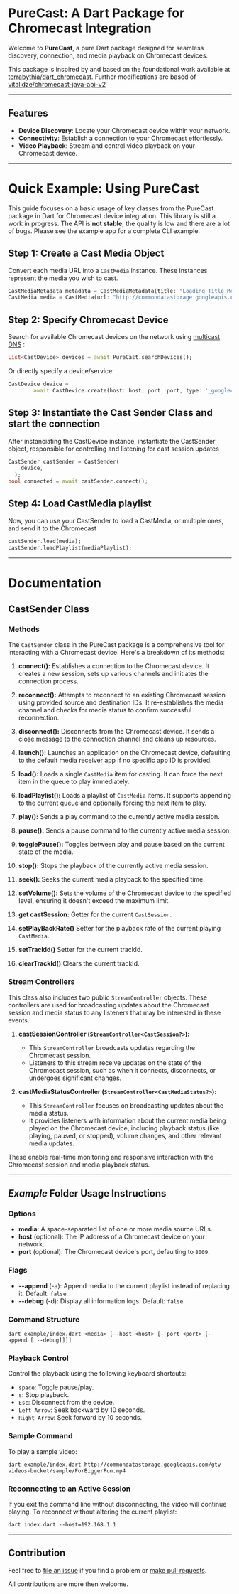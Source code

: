 # PureCast: A Dart Package for Chromecast Integration

Welcome to **PureCast**, a pure Dart package designed for seamless discovery, connection, and media playback on Chromecast devices.

This package is inspired by and based on the foundational work available at [terrabythia/dart_chromecast](https://github.com/terrabythia/dart_chromecast). Further modifications are based of [vitalidze/chromecast-java-api-v2](https://github.com/vitalidze/chromecast-java-api-v2)

---

## Features

- **Device Discovery**: Locate your Chromecast device within your network.
- **Connectivity**: Establish a connection to your Chromecast effortlessly.
- **Video Playback**: Stream and control video playback on your Chromecast device.

---

# Quick Example: Using PureCast

This guide focuses on a basic usage of key classes from the PureCast package in Dart for Chromecast device integration.
This library is still a work in progress. The API is **not stable**, the quality is low and there are a lot of bugs.
Please see the example app for a complete CLI example.

## Step 1: Create a Cast Media Object

Convert each media URL into a `CastMedia` instance. These instances represent the media you wish to cast.

```dart
CastMediaMetadata metadata = CastMediaMetadata(title: "Loading Title Metadata");
CastMedia media = CastMedia(url: "http://commondatastorage.googleapis.com/gtv-videos-bucket/big_buck_bunny_1080p.mp4", metadata:metadata);
```

## Step 2: Specify Chromecast Device

Search for available Chromecast devices on the network using [multicast DNS](https://github.com/flutter/packages/tree/main/packages/multicast_dns) :

```dart
List<CastDevice> devices = await PureCast.searchDevices();
```

Or directly specify a device/service:

```dart
CastDevice device =
        await CastDevice.create(host: host, port: port, type: '_googlecast._tcp');
```

## Step 3: Instantiate the Cast Sender Class and start the connection

After instanciating the CastDevice instance, instantiate the CastSender object, responsible for controlling and listening for cast session updates

```dart
CastSender castSender = CastSender(
    device,
  );
bool connected = await castSender.connect();
```

## Step 4: Load CastMedia playlist

Now, you can use your CastSender to load a CastMedia, or multiple ones, and send it to the Chromecast

```dart
castSender.load(media);
castSender.loadPlaylist(mediaPlaylist);
```

---

# Documentation

## CastSender Class

### Methods

The `CastSender` class in the PureCast package is a comprehensive tool for interacting with a Chromecast device. Here's a breakdown of its methods:

1. **connect():** Establishes a connection to the Chromecast device. It creates a new session, sets up various channels and initiates the connection process.

2. **reconnect():** Attempts to reconnect to an existing Chromecast session using provided source and destination IDs. It re-establishes the media channel and checks for media status to confirm successful reconnection.

3. **disconnect():** Disconnects from the Chromecast device. It sends a close message to the connection channel and cleans up resources.

4. **launch():** Launches an application on the Chromecast device, defaulting to the default media receiver app if no specific app ID is provided.

5. **load():** Loads a single `CastMedia` item for casting. It can force the next item in the queue to play immediately.

6. **loadPlaylist():** Loads a playlist of `CastMedia` items. It supports appending to the current queue and optionally forcing the next item to play.

7. **play():** Sends a play command to the currently active media session.

8. **pause():** Sends a pause command to the currently active media session.

9. **togglePause():** Toggles between play and pause based on the current state of the media.

10. **stop():** Stops the playback of the currently active media session.

11. **seek():** Seeks the current media playback to the specified time.

12. **setVolume():** Sets the volume of the Chromecast device to the specified level, ensuring it doesn't exceed the maximum limit.

13. **get castSession:** Getter for the current `CastSession`.

14. **setPlayBackRate()** Setter for the playback rate of the current playing `CastMedia`.

15. **setTrackId()** Setter for the current trackId.

16. **clearTrackId()** Clears the current trackId.

### Stream Controllers

This class also includes two public `StreamController` objects. These controllers are used for broadcasting updates about the Chromecast session and media status to any listeners that may be interested in these events.

1. **castSessionController (`StreamController<CastSession?>`):**

   - This `StreamController` broadcasts updates regarding the Chromecast session.
   - Listeners to this stream receive updates on the state of the Chromecast session, such as when it connects, disconnects, or undergoes significant changes.

2. **castMediaStatusController (`StreamController<CastMediaStatus?>`):**
   - This `StreamController` focuses on broadcasting updates about the media status.
   - It provides listeners with information about the current media being played on the Chromecast device, including playback status (like playing, paused, or stopped), volume changes, and other relevant media updates.

These enable real-time monitoring and responsive interaction with the Chromecast session and media playback status.

---

## _Example_ Folder Usage Instructions

### Options

- **media**: A space-separated list of one or more media source URLs.
- **host** (optional): The IP address of a Chromecast device on your network.
- **port** (optional): The Chromecast device's port, defaulting to `8009`.

### Flags

- **--append** (-a): Append media to the current playlist instead of replacing it. Default: `false`.
- **--debug** (-d): Display all information logs. Default: `false`.

### Command Structure

```
dart example/index.dart <media> [--host <host> [--port <port> [--append [ --debug]]]]
```

### Playback Control

Control the playback using the following keyboard shortcuts:

- `space`: Toggle pause/play.
- `s`: Stop playback.
- `Esc`: Disconnect from the device.
- `Left Arrow`: Seek backward by 10 seconds.
- `Right Arrow`: Seek forward by 10 seconds.

### Sample Command

To play a sample video:

```
dart example/index.dart http://commondatastorage.googleapis.com/gtv-videos-bucket/sample/ForBiggerFun.mp4
```

### Reconnecting to an Active Session

If you exit the command line without disconnecting, the video will continue playing. To reconnect without altering the current playlist:

```
dart index.dart --host=192.168.1.1
```

---

## Contribution

Feel free to [file an issue](https://github.com/bariccattion/purecast/issues/new) if you find a problem or [make pull requests](https://github.com/bariccattion/purecast/pulls).

All contributions are more then welcome.
